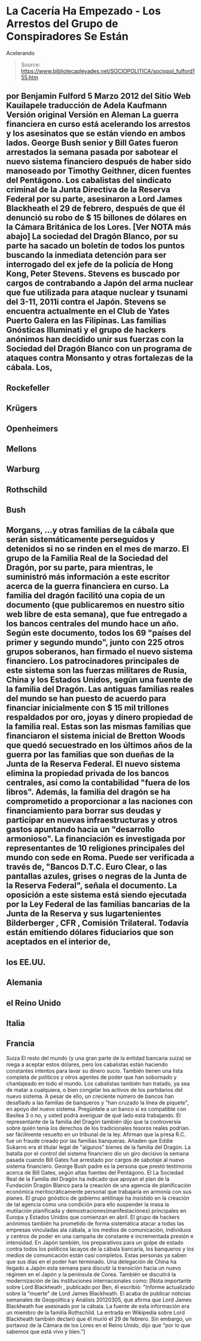 # La Cacería Ha Empezado - Los Arrestos del Grupo de Conspiradores Se Están 
Acelerando

> Source: https://www.bibliotecapleyades.net/SOCIOPOLITICA/sociopol_fulford155.htm

por Benjamin Fulford
5 Marzo 2012
del Sitio Web Kauilapele
traducción de
Adela Kaufmann
Versión
original
Versión en Aleman
La guerra financiera en curso está acelerando los arrestos y los asesinatos
que se están viendo en ambos lados.
George Bush senior y Bill Gates fueron arrestados la semana pasada por
sabotear el nuevo sistema financiero después de haber sido manoseado por Timothy
Geithner, dicen fuentes del Pentágono.
Los cabalistas del sindicato criminal de la Junta Directiva de la Reserva
Federal por su parte, asesinaron a Lord James Blackheath el 29 de febrero,
después de que él denunció su robo de $ 15 billones de dólares en la Cámara
Británica de los Lores. [Ver NOTA más abajo]
La sociedad del Dragón Blanco, por su parte ha sacado un boletín de todos
los puntos buscando la inmediata detención para ser interrogado del ex jefe
de la policía de Hong Kong, Peter Stevens.
Stevens es buscado por cargos de contrabando a Japón del arma nuclear que
fue utilizada para ataque nuclear y tsunami del 3-11, 2011i contra el Japón. Stevens
se encuentra actualmente en el Club de Yates Puerto Galera en las Filipinas.
Las familias Gnósticas Illuminati y el grupo de hackers anónimos han
decidido unir sus fuerzas con la Sociedad del Dragón Blanco con un programa
de ataques contra Monsanto y otras fortalezas de la cábala.
Los,
-
Rockefeller
-
Krügers
-
Openheimers
-
Mellons
-
Warburg
-
Rothschild
-
Bush
-
Morgans,
...y otras familias de la cábala que serán sistemáticamente perseguidos y
detenidos si no se rinden en el mes de marzo.
El grupo de la Familia Real de la Sociedad del Dragón, por su parte, para
mientras, le suministró más información a este escritor acerca de la guerra
financiera en curso. La familia del dragón facilitó una copia de un
documento (que publicaremos en nuestro sitio web libre de esta semana), que
fue entregado a los bancos centrales del mundo hace un año.
Según este documento, todos los 69 "países del primer y segundo mundo",
junto con 225 otros grupos soberanos, han firmado el nuevo sistema
financiero.
Los patrocinadores principales de este sistema son las fuerzas militares de
Rusia, China y los Estados Unidos, según una fuente de la familia del Dragón. Las antiguas
familias reales del mundo se han puesto de acuerdo para financiar
inicialmente con $ 15 mil trillones respaldados por oro, joyas y dinero
propiedad de la familia real. Estas son las mismas familias que financiaron
el sistema inicial de Bretton Woods que quedó secuestrado en los últimos
años de la guerra por las familias que son dueñas de la Junta de la Reserva
Federal.
El nuevo sistema elimina la propiedad privada de los bancos centrales, así
como la contabilidad "fuera de los libros".
Además, la familia del dragón se ha comprometido a proporcionar a las
naciones con financiamiento para borrar sus deudas y participar en nuevas
infraestructuras y otros gastos apuntando hacia un "desarrollo armonioso".
La financiación es investigada por representantes de 10 religiones
principales del mundo con sede en Roma.
Puede ser verificada a través de,
"Bancos D.T.C. Euro Clear, o las pantallas azules, grises o negras de la
Junta de la Reserva Federal", señala el documento.
La oposición a este sistema está siendo ejecutada por la Ley Federal de las
familias bancarias de la Junta de la Reserva y sus lugartenientes Bilderberger , CFR , Comisión
Trilateral.
Todavía están emitiendo dólares fiduciarios que son aceptados en el interior
de,
-
los EE.UU.
-
Alemania
-
el Reino Unido
-
Italia
-
Francia
-
Suiza
El resto del mundo (y una gran parte de la entidad bancaria suiza) se niega
a aceptar estos dólares, pero los cabalistas están haciendo constantes
intentos para lavar su dinero sucio.
También tienen una lista completa de políticos y otros agentes de poder que
han sobornado y chantajeado en todo el mundo.
Los cabalistas también han tratado, ya sea de matar a cualquiera, o bien
congelar los activos de los partidarios del nuevo sistema. A pesar de ello,
un creciente número de bancos han desafiado a las familias de banqueros y "han
cruzado la línea de piquete", en apoyo del nuevo sistema.
Pregúntele a un banco si es compatible con Basilea 3 o no, y usted podrá
averiguar de qué lado está trabajando.
El representante de la familia del Dragón también dijo que la controversia
sobre quién tenía los derechos de los tradicionales tesoros reales podrían.
ser fácilmente resuelto en un tribunal de la ley. Afirman que la presa R.C. fue
un fraude creado por las familias banqueras.
Añaden que Eddie Sukarno era el titular legal de "algunos" bienes de la
familia del Dragón.
La batalla por el control del sistema financiero dio un giro decisivo la
semana pasada cuando Bill Gates fue arrestado por cargos de sabotaje al
nuevo sistema financiero. George Bush padre es la persona que prestó
testimonio acerca de Bill Gates, según altas fuentes del Pentágono.
El La Sociedad Real de la Familia del Dragón ha indicado que apoyan el plan
de la Fundación Dragón Blanco para la creación de una agencia de
planificación económica meritocráticamente personal que trabajaría en
armonía con sus planes.
El grupo gnóstico de gobierno antilinaje ha insistido en la creación de tal
agencia como una condición para ello suspender la masa la mutilación
planificada y demostraciones(manifestaciónes) principales en Europa y
Estados Unidos que comienzan en abril.
El grupo de hackers anónimos también ha prometido de forma sistemática
atacar a todas las empresas vinculadas ala cábala, a los medios de
comunicación, individuos y centros de poder en una campaña de constante e
incrementada presión e intensidad.
En Japón también, los preparativos para un golpe de estado contra todos los
políticos lacayos de la cábala bancaria, los banqueros y los medios de
comunicación están casi completos. Estas personas ya saben que sus días en
el poder han terminado.
Una delegación de China ha llegado a Japón esta semana para discutir la
transición hacia un nuevo régimen en el Japón y la península de Corea.
También se discutirá la modernización de las instituciones internacionales
como:
[Nota importante sobre Lord
Blackheath , publicado por Ben, él escribió:
"Informe actualizado sobre la "muerte" de Lord James Blackheath. El acaba de
publicar noticias semanales de Geopolítica y Análisis 20120305, que afirma
que Lord James Blackheath fue asesinado por la cábala.
La fuente de esta información era un miembro de la familia Rothschild. La entrada
en Wikipedia sobre Lord Blackheath también declaró que él murió el 29 de
febrero. Sin embargo, un portavoz de la Cámara de los Lores en el Reino
Unido, dijo que "por lo que sabemos que está vivo y bien."]
